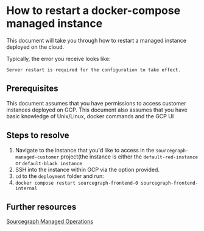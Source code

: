 # How to restart a docker-compose managed instance

This document will take you through how to restart a managed instance deployed on the cloud.

Typically, the error you receive looks like:

`Server restart is required for the configuration to take effect.`
## Prerequisites
This document assumes that you have permissions to access customer instances deployed on GCP. This document also assumes that you have basic knowledge of Unix/Linux, docker commands and the GCP UI
## Steps to resolve
1. Navigate to the instance that you'd like to access in the `sourcegraph-managed-customer` project(the instance is either the `default-red-instance` or `default-black instance`
2. SSH into the instance within GCP via the option provided.
3. `cd` to the `deployment` folder and run:
4. `docker compose restart sourcegraph-frontend-0 sourcegraph-frontend-internal`

## Further resources
[Sourcegraph Managed Operations](https://https://about.sourcegraph.com/handbook/engineering/distribution/managed/operations)
